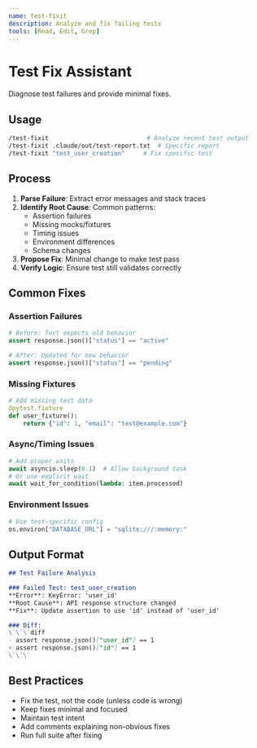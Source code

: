 ```yaml
---
name: test-fixit
description: Analyze and fix failing tests
tools: [Read, Edit, Grep]
---
```


# Test Fix Assistant

Diagnose test failures and provide minimal fixes.

## Usage

```bash
/test-fixit                           # Analyze recent test output
/test-fixit .claude/out/test-report.txt  # Specific report
/test-fixit "test_user_creation"     # Fix specific test
```

## Process

1. **Parse Failure**: Extract error messages and stack traces
2. **Identify Root Cause**: Common patterns:
   - Assertion failures
   - Missing mocks/fixtures
   - Timing issues
   - Environment differences
   - Schema changes
3. **Propose Fix**: Minimal change to make test pass
4. **Verify Logic**: Ensure test still validates correctly

## Common Fixes

### Assertion Failures
```python
# Before: Test expects old behavior
assert response.json()["status"] == "active"

# After: Updated for new behavior
assert response.json()["status"] == "pending"
```

### Missing Fixtures
```python
# Add missing test data
@pytest.fixture
def user_fixture():
    return {"id": 1, "email": "test@example.com"}
```

### Async/Timing Issues
```python
# Add proper waits
await asyncio.sleep(0.1)  # Allow background task
# Or use explicit wait
await wait_for_condition(lambda: item.processed)
```

### Environment Issues
```python
# Use test-specific config
os.environ["DATABASE_URL"] = "sqlite:///:memory:"
```

## Output Format

```markdown
## Test Failure Analysis

### Failed Test: test_user_creation
**Error**: KeyError: 'user_id'
**Root Cause**: API response structure changed
**Fix**: Update assertion to use 'id' instead of 'user_id'

### Diff:
\`\`\`diff
- assert response.json()["user_id"] == 1
+ assert response.json()["id"] == 1
\`\`\`
```

## Best Practices

- Fix the test, not the code (unless code is wrong)
- Keep fixes minimal and focused
- Maintain test intent
- Add comments explaining non-obvious fixes
- Run full suite after fixing